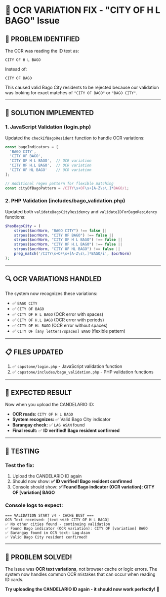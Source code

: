 # 🔧 OCR VARIATION FIX - "CITY OF H L BAGO" Issue

## 🎯 **PROBLEM IDENTIFIED**

The OCR was reading the ID text as:
```
CITY OF H L BAGO
```

Instead of:
```
CITY OF BAGO
```

This caused valid Bago City residents to be rejected because our validation was looking for exact matches of `"CITY OF BAGO"` or `"BAGO CITY"`.

---

## 🚀 **SOLUTION IMPLEMENTED**

### **1. JavaScript Validation (login.php)**
Updated the `checkIfBagoResident` function to handle OCR variations:

```javascript
const bagoIndicators = [
  'BAGO CITY',
  'CITY OF BAGO',
  'CITY OF H L BAGO',  // OCR variation
  'CITY OF H.L BAGO',  // OCR variation
  'CITY OF HL BAGO'    // OCR variation
];

// Additional regex pattern for flexible matching
const cityOfBagoPattern = /CITY\s+OF\s+[A-Z\s\.]*BAGO/i;
```

### **2. PHP Validation (includes/bago_validation.php)**
Updated both `validateBagoCityResidency` and `validateIDForBagoResidency` functions:

```php
$hasBagoCity = (
    strpos($ocrNorm, "BAGO CITY") !== false ||
    strpos($ocrNorm, "CITY OF BAGO") !== false ||
    strpos($ocrNorm, "CITY OF H L BAGO") !== false ||
    strpos($ocrNorm, "CITY OF H.L BAGO") !== false ||
    strpos($ocrNorm, "CITY OF HL BAGO") !== false ||
    preg_match('/CITY\s+OF\s+[A-Z\s\.]*BAGO/i', $ocrNorm)
);
```

---

## 🔍 **OCR VARIATIONS HANDLED**

The system now recognizes these variations:
- ✅ `BAGO CITY`
- ✅ `CITY OF BAGO`
- ✅ `CITY OF H L BAGO` (OCR error with spaces)
- ✅ `CITY OF H.L BAGO` (OCR error with periods)
- ✅ `CITY OF HL BAGO` (OCR error without spaces)
- ✅ `CITY OF [any letters/spaces] BAGO` (flexible pattern)

---

## 📋 **FILES UPDATED**

1. ✅ `capstone/login.php` - JavaScript validation function
2. ✅ `capstone/includes/bago_validation.php` - PHP validation functions

---

## 🎯 **EXPECTED RESULT**

Now when you upload the CANDELARIO ID:
- **OCR reads:** `CITY OF H L BAGO`
- **System recognizes:** ✅ Valid Bago City indicator
- **Barangay check:** ✅ `LAG ASAN` found
- **Final result:** ✅ **ID verified! Bago resident confirmed**

---

## 🧪 **TESTING**

### **Test the fix:**
1. Upload the CANDELARIO ID again
2. Should now show: **✅ ID verified! Bago resident confirmed**
3. Console should show: **✅ Found Bago indicator (OCR variation): CITY OF [variation] BAGO**

### **Console logs to expect:**
```
=== VALIDATION START v4 - CACHE BUST ===
OCR Text received: [text with CITY OF H L BAGO]
✅ No other cities found - continuing validation
✅ Found Bago indicator (OCR variation): CITY OF [variation] BAGO
✅ Barangay found in OCR text: Lag-Asan
✅ Valid Bago City resident confirmed!
```

---

## 🎉 **PROBLEM SOLVED!**

The issue was **OCR text variations**, not browser cache or logic errors. The system now handles common OCR mistakes that can occur when reading ID cards.

**Try uploading the CANDELARIO ID again - it should now work perfectly!** 🚀

